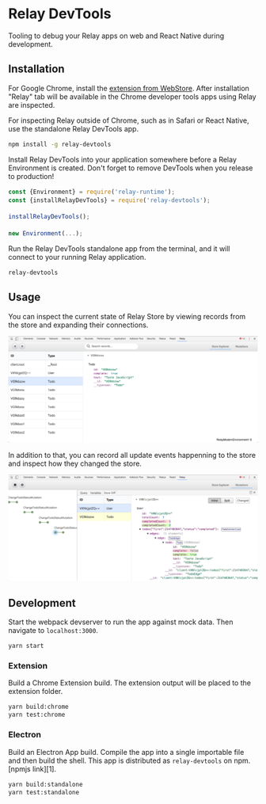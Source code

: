 # Relay DevTools

Tooling to debug your Relay apps on web and React Native during development.

## Installation

For Google Chrome, install the [extension from WebStore][0].
After installation "Relay" tab will be available in the Chrome developer tools
apps using Relay are inspected.

For inspecting Relay outside of Chrome, such as in Safari or React Native,
use the standalone Relay DevTools app.

```bash
npm install -g relay-devtools
```

Install Relay DevTools into your application somewhere before a Relay
Environment is created. Don't forget to remove DevTools when you release to
production!

```js
const {Environment} = require('relay-runtime');
const {installRelayDevTools} = require('relay-devtools');

installRelayDevTools();

new Environment(...);
```

Run the Relay DevTools standalone app from the terminal, and it will connect
to your running Relay application.

```bash
relay-devtools
```

[0]: https://chrome.google.com/webstore/detail/relay-devtools/oppikflppfjfdpjimpdadhelffjpciba

## Usage

You can inspect the current state of Relay Store by viewing records from the
store and expanding their connections.

![Store Explorer](./images/store-explorer.png)

In addition to that, you can record all update events happenning to the store
and inspect how they changed the store.

![Updates View](./images/updates-view.png)

## Development

Start the webpack devserver to run the app against mock data.
Then navigate to `localhost:3000`.

```
yarn start
```

### Extension

Build a Chrome Extension build. The extension output will be placed to the
extension folder.

```
yarn build:chrome
yarn test:chrome
```

### Electron

Build an Electron App build. Compile the app into a single importable file and
then build the shell.
This app is distributed as `relay-devtools` on npm. [npmjs link][1].

[2]: https://www.npmjs.com/package/relay-devtools


```
yarn build:standalone
yarn test:standalone
```
